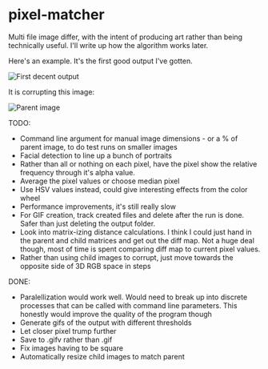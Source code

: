 # pixel-matcher
Multi file image differ, with the intent of producing art rather than being technically useful. I'll write up how the algorithm works later.

Here's an example. It's the first good output I've gotten.

![First decent output](https://github.com/okiyama/pixel-matcher/blob/master/gifs/animation1511647289.gif)

It is corrupting this image:

![Parent image](https://github.com/okiyama/pixel-matcher/blob/master/parents/abstract-colorsdd5a-turquoise-sq.jpg)

TODO:  
 * Command line argument for manual image dimensions - or a % of parent image, to do test runs on smaller images
 * Facial detection to line up a bunch of portraits
 * Rather than all or nothing on each pixel, have the pixel show the relative frequency through it's alpha value.   
 * Average the pixel values or choose median pixel  
 * Use HSV values instead, could give interesting effects from the color wheel    
 * Performance improvements, it's still really slow    
 * For GIF creation, track created files and delete after the run is done. Safer than just deleting the output folder.    
 * Look into matrix-izing distance calculations. I think I could just hand in the parent and child matrices and get out the diff map. Not a huge deal though, most of time is spent comparing diff map to current pixel values.  
 * Rather than using child images to corrupt, just move towards the opposite side of 3D RGB space in steps  

DONE:
 * Paralellization would work well. Would need to break up into discrete processes that can be called with command line parameters. This honestly would improve the quality of the program though    
 * Generate gifs of the output with different thresholds    
 * Let closer pixel trump further   
 * Save to .gifv rather than .gif    
 * Fix images having to be square
 * Automatically resize child images to match parent    